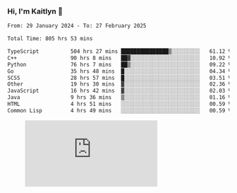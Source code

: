 ### Hi, I'm Kaitlyn 👋
<!--START_SECTION:waka-->

```txt
From: 29 January 2024 - To: 27 February 2025

Total Time: 805 hrs 53 mins

TypeScript          504 hrs 27 mins ███████████████▒░░░░░░░░░   61.12 %
C++                 90 hrs 8 mins   ██▓░░░░░░░░░░░░░░░░░░░░░░   10.92 %
Python              76 hrs 7 mins   ██▒░░░░░░░░░░░░░░░░░░░░░░   09.22 %
Go                  35 hrs 48 mins  █░░░░░░░░░░░░░░░░░░░░░░░░   04.34 %
SCSS                28 hrs 57 mins  █░░░░░░░░░░░░░░░░░░░░░░░░   03.51 %
Other               19 hrs 30 mins  ▓░░░░░░░░░░░░░░░░░░░░░░░░   02.36 %
JavaScript          16 hrs 42 mins  ▓░░░░░░░░░░░░░░░░░░░░░░░░   02.03 %
Java                9 hrs 36 mins   ▒░░░░░░░░░░░░░░░░░░░░░░░░   01.16 %
HTML                4 hrs 51 mins   ░░░░░░░░░░░░░░░░░░░░░░░░░   00.59 %
Common Lisp         4 hrs 49 mins   ░░░░░░░░░░░░░░░░░░░░░░░░░   00.59 %
```

<!--END_SECTION:waka-->

<figure><embed src="https://wakatime.com/share/@018d58bc-3d22-46c9-b2d7-4ed36fb8172d/243b5d9b-77cd-4133-89ff-dcc8f225fa18.svg"></embed></figure>
